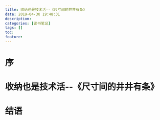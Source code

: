 ```yaml
---
title: 收纳也是技术活--《尺寸间的井井有条》
date: 2019-04-30 19:48:31
description: 
categories: [读书笔记]
tags: [] 
toc: 
feature: 
---
```

# 序
<!-- more -->

# 收纳也是技术活--《尺寸间的井井有条》

# 结语